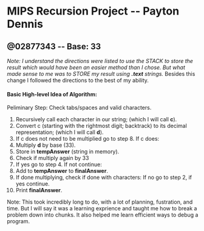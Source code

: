 # MIPS Recursion Project -- Payton Dennis
## @02877343 -- Base: 33

*Note: I understand the directions were listed to use the STACK to store the result which would have been an easier method than I chose. But what made sense to me was to STORE my result using **.text** strings.* 
Besides this change I followed the directions to the best of my ability.

####  Basic High-level Idea of Algorithm:
Peliminary Step: Check tabs/spaces and valid characters. 
1.  Recursively call each character in our string; (which I will call **c**).
2.  Convert c (starting with the rightmost digit; backtrack) to its decimal representation; (which I will call **d**).
3. If c does not need to be multiplied go to step 8. If c does:
4.  Multiply **d** by base (33).
5. Store in **tempAnswer** (string in memory).
6. Check if multiply again by 33
7. If yes go to step 4. If not continue:
8. Add to **tempAnswer** to **finalAnswer**.
9. If done multiplying, check if done with characters: If no go to step 2, if yes continue.
10. Print **finalAnswer**.

Note:  This took incredibly long to do, with a lot of planning, fustration, and time. But I will say it was a learning exprience and taught me how to break a problem down into chunks. It also helped me learn efficient ways to debug a program.
